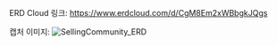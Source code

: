 ERD Cloud 링크: https://www.erdcloud.com/d/CgM8Em2xWBbgkJQgs
 
캡처 이미지:
![SellingCommunity_ERD](https://user-images.githubusercontent.com/81491087/212785771-7d6236bb-9bb7-4974-b9e9-ebf45e29bc9b.png)
